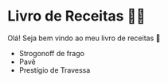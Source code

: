 # Livro de Receitas :man_cook:

Olá! Seja bem vindo ao meu livro de receitas :wave:

* Strogonoff de frago
* Pavê
* Prestígio de Travessa
